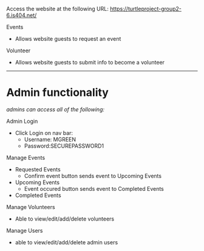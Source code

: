 Access the website at the following URL:
  https://turtleproject-group2-6.is404.net/

Events
  - Allows website guests to request an event

Volunteer
  - Allows website guests to submit info to become a volunteer


------------------------------------------
# Admin functionality
*admins can access all of the following:*

Admin Login
 - Click Login on nav bar:
    - Username: MGREEN
    - Password:SECUREPASSWORD1

Manage Events
  - Requested Events
    - Confirm event button sends event to Upcoming Events
  - Upcoming Events
    - Event occured button sends event to Completed Events
  - Completed Events

Manage Volunteers
  - Able to view/edit/add/delete volunteers

Manage Users
  - able to view/edit/add/delete admin users
